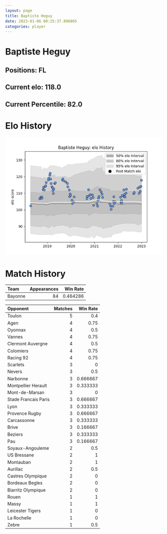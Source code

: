 ```yaml
---  
layout: page  
title: Baptiste Heguy  
date: 2023-01-06 00:25:37.896005  
categories: player  
---
```

# Baptiste Heguy

## Positions: FL

## Current elo: 118.0

## Current Percentile: 82.0

# Elo History


![elo history](history_BaptisteHeguy.png)
# Match History


| Team    |   Appearances |   Win Rate |
|:--------|--------------:|-----------:|
| Bayonne |            84 |   0.464286 |

| Opponent             |   Matches |   Win Rate |
|:---------------------|----------:|-----------:|
| Toulon               |         5 |   0.4      |
| Agen                 |         4 |   0.75     |
| Oyonnax              |         4 |   0.5      |
| Vannes               |         4 |   0.75     |
| Clermont Auvergne    |         4 |   0.5      |
| Colomiers            |         4 |   0.75     |
| Racing 92            |         4 |   0.75     |
| Scarlets             |         3 |   0        |
| Nevers               |         3 |   0.5      |
| Narbonne             |         3 |   0.666667 |
| Montpellier Herault  |         3 |   0.333333 |
| Mont-de-Marsan       |         3 |   0        |
| Stade Francais Paris |         3 |   0.666667 |
| Lyon                 |         3 |   0.333333 |
| Provence Rugby       |         3 |   0.666667 |
| Carcassonne          |         3 |   0.333333 |
| Brive                |         3 |   0.166667 |
| Beziers              |         3 |   0.333333 |
| Pau                  |         3 |   0.166667 |
| Soyaux-Angouleme     |         2 |   0.5      |
| US Bressane          |         2 |   1        |
| Montauban            |         2 |   1        |
| Aurillac             |         2 |   0.5      |
| Castres Olympique    |         2 |   0        |
| Bordeaux Begles      |         2 |   0        |
| Biarritz Olympique   |         2 |   0        |
| Rouen                |         1 |   1        |
| Massy                |         1 |   1        |
| Leicester Tigers     |         1 |   0        |
| La Rochelle          |         1 |   0        |
| Zebre                |         1 |   0.5      |